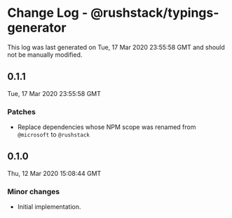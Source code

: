 # Change Log - @rushstack/typings-generator

This log was last generated on Tue, 17 Mar 2020 23:55:58 GMT and should not be manually modified.

## 0.1.1
Tue, 17 Mar 2020 23:55:58 GMT

### Patches

- Replace dependencies whose NPM scope was renamed from `@microsoft` to `@rushstack`

## 0.1.0
Thu, 12 Mar 2020 15:08:44 GMT

### Minor changes

- Initial implementation.

